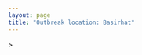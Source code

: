 ```yaml
---
layout: page
title: "Outbreak location: Basirhat"
---
```

<div id="mapid">
<script src="https://buda-magenta.github.io/hazard_map/load_map.js"></script>
><script>
var marker_outbreak = L.marker([22.661196, 88.866022],{"autoPan": true}).addTo(map); marker_outbreak.bindTooltip("Basirhat").openTooltip();

var circle_1 = L.circle([22.541418, 88.357691], {"pane": "markerPane", "color": "red", "fill": true, "fillOpacity": 0.2, "fillRule": "evenodd", "lineCap": "round", "lineJoin": "round", "opacity": 1.0, "radius": 252534, "stroke": true, "weight": 3}).addTo(map);
circle_1.bindTooltip("Kolkata<br>rank: 1<br>hazard index: 0.252535")
circle_1.bindPopup('<a href="https://buda-magenta.github.io/hazard_map/Kolkata">Kolkata</a>')

var circle_2 = L.circle([22.717624, 88.488953], {"pane": "markerPane", "color": "red", "fill": true, "fillOpacity": 0.2, "fillRule": "evenodd", "lineCap": "round", "lineJoin": "round", "opacity": 1.0, "radius": 15953, "stroke": true, "weight": 3}).addTo(map);
circle_2.bindTooltip("Barasat<br>rank: 2<br>hazard index: 0.015954")
circle_2.bindPopup('<a href="https://buda-magenta.github.io/hazard_map/Barasat">Barasat</a>')

var circle_3 = L.circle([22.591260, 88.390964], {"pane": "markerPane", "color": "red", "fill": true, "fillOpacity": 0.2, "fillRule": "evenodd", "lineCap": "round", "lineJoin": "round", "opacity": 1.0, "radius": 12288, "stroke": true, "weight": 3}).addTo(map);
circle_3.bindTooltip("Bidhan Nagar<br>rank: 3<br>hazard index: 0.012288")
circle_3.bindPopup('<a href="https://buda-magenta.github.io/hazard_map/Bidhan_Nagar">Bidhan Nagar</a>')

var circle_4 = L.circle([22.694792, 88.453018], {"pane": "markerPane", "color": "red", "fill": true, "fillOpacity": 0.2, "fillRule": "evenodd", "lineCap": "round", "lineJoin": "round", "opacity": 1.0, "radius": 11198, "stroke": true, "weight": 3}).addTo(map);
circle_4.bindTooltip("Madhyamgram<br>rank: 4<br>hazard index: 0.011199")
circle_4.bindPopup('<a href="https://buda-magenta.github.io/hazard_map/Madhyamgram">Madhyamgram</a>')

var circle_5 = L.circle([23.535048, 87.338043], {"pane": "markerPane", "color": "red", "fill": true, "fillOpacity": 0.2, "fillRule": "evenodd", "lineCap": "round", "lineJoin": "round", "opacity": 1.0, "radius": 7329, "stroke": true, "weight": 3}).addTo(map);
circle_5.bindTooltip("Durgapur<br>rank: 5<br>hazard index: 0.007330")
circle_5.bindPopup('<a href="https://buda-magenta.github.io/hazard_map/Durgapur">Durgapur</a>')

var circle_6 = L.circle([22.508621, 88.253218], {"pane": "markerPane", "color": "red", "fill": true, "fillOpacity": 0.2, "fillRule": "evenodd", "lineCap": "round", "lineJoin": "round", "opacity": 1.0, "radius": 5810, "stroke": true, "weight": 3}).addTo(map);
circle_6.bindTooltip("Maheshtala<br>rank: 6<br>hazard index: 0.005810")
circle_6.bindPopup('<a href="https://buda-magenta.github.io/hazard_map/Maheshtala">Maheshtala</a>')

var circle_7 = L.circle([23.250000, 87.750000], {"pane": "markerPane", "color": "red", "fill": true, "fillOpacity": 0.2, "fillRule": "evenodd", "lineCap": "round", "lineJoin": "round", "opacity": 1.0, "radius": 5092, "stroke": true, "weight": 3}).addTo(map);
circle_7.bindTooltip("Barddhaman<br>rank: 7<br>hazard index: 0.005093")
circle_7.bindPopup('<a href="https://buda-magenta.github.io/hazard_map/Barddhaman">Barddhaman</a>')

var circle_8 = L.circle([22.695034, 88.377060], {"pane": "markerPane", "color": "red", "fill": true, "fillOpacity": 0.2, "fillRule": "evenodd", "lineCap": "round", "lineJoin": "round", "opacity": 1.0, "radius": 4958, "stroke": true, "weight": 3}).addTo(map);
circle_8.bindTooltip("Panihati<br>rank: 8<br>hazard index: 0.004958")
circle_8.bindPopup('<a href="https://buda-magenta.github.io/hazard_map/Panihati">Panihati</a>')

var circle_9 = L.circle([22.670728, 88.376342], {"pane": "markerPane", "color": "red", "fill": true, "fillOpacity": 0.2, "fillRule": "evenodd", "lineCap": "round", "lineJoin": "round", "opacity": 1.0, "radius": 4351, "stroke": true, "weight": 3}).addTo(map);
circle_9.bindTooltip("Kamarhati<br>rank: 9<br>hazard index: 0.004351")
circle_9.bindPopup('<a href="https://buda-magenta.github.io/hazard_map/Kamarhati">Kamarhati</a>')

var circle_10 = L.circle([22.646958, 88.343612], {"pane": "markerPane", "color": "red", "fill": true, "fillOpacity": 0.2, "fillRule": "evenodd", "lineCap": "round", "lineJoin": "round", "opacity": 1.0, "radius": 3774, "stroke": true, "weight": 3}).addTo(map);
circle_10.bindTooltip("Bally<br>rank: 10<br>hazard index: 0.003775")
circle_10.bindPopup('<a href="https://buda-magenta.github.io/hazard_map/Bally">Bally</a>')

var circle_11 = L.circle([22.472223, 88.093845], {"pane": "markerPane", "color": "red", "fill": true, "fillOpacity": 0.2, "fillRule": "evenodd", "lineCap": "round", "lineJoin": "round", "opacity": 1.0, "radius": 3697, "stroke": true, "weight": 3}).addTo(map);
circle_11.bindTooltip("Uluberia<br>rank: 11<br>hazard index: 0.003697")
circle_11.bindPopup('<a href="https://buda-magenta.github.io/hazard_map/Uluberia">Uluberia</a>')

var circle_12 = L.circle([26.716413, 88.430992], {"pane": "markerPane", "color": "red", "fill": true, "fillOpacity": 0.2, "fillRule": "evenodd", "lineCap": "round", "lineJoin": "round", "opacity": 1.0, "radius": 3662, "stroke": true, "weight": 3}).addTo(map);
circle_12.bindTooltip("Siliguri<br>rank: 12<br>hazard index: 0.003662")
circle_12.bindPopup('<a href="https://buda-magenta.github.io/hazard_map/Siliguri">Siliguri</a>')

var circle_13 = L.circle([28.651718, 77.221939], {"pane": "markerPane", "color": "red", "fill": true, "fillOpacity": 0.2, "fillRule": "evenodd", "lineCap": "round", "lineJoin": "round", "opacity": 1.0, "radius": 3644, "stroke": true, "weight": 3}).addTo(map);
circle_13.bindTooltip("Delhi<br>rank: 13<br>hazard index: 0.003644")
circle_13.bindPopup('<a href="https://buda-magenta.github.io/hazard_map/Delhi">Delhi</a>')

var circle_14 = L.circle([22.707369, 88.374437], {"pane": "markerPane", "color": "red", "fill": true, "fillOpacity": 0.2, "fillRule": "evenodd", "lineCap": "round", "lineJoin": "round", "opacity": 1.0, "radius": 3212, "stroke": true, "weight": 3}).addTo(map);
circle_14.bindTooltip("Baranagar<br>rank: 14<br>hazard index: 0.003212")
circle_14.bindPopup('<a href="https://buda-magenta.github.io/hazard_map/Baranagar">Baranagar</a>')

var circle_15 = L.circle([22.890183, 88.426939], {"pane": "markerPane", "color": "red", "fill": true, "fillOpacity": 0.2, "fillRule": "evenodd", "lineCap": "round", "lineJoin": "round", "opacity": 1.0, "radius": 2885, "stroke": true, "weight": 3}).addTo(map);
circle_15.bindTooltip("Naihati<br>rank: 15<br>hazard index: 0.002885")
circle_15.bindPopup('<a href="https://buda-magenta.github.io/hazard_map/Naihati">Naihati</a>')

var circle_16 = L.circle([19.075990, 72.877393], {"pane": "markerPane", "color": "red", "fill": true, "fillOpacity": 0.2, "fillRule": "evenodd", "lineCap": "round", "lineJoin": "round", "opacity": 1.0, "radius": 2762, "stroke": true, "weight": 3}).addTo(map);
circle_16.bindTooltip("Mumbai<br>rank: 16<br>hazard index: 0.002763")
circle_16.bindPopup('<a href="https://buda-magenta.github.io/hazard_map/Mumbai">Mumbai</a>')

var circle_17 = L.circle([22.028124, 88.063265], {"pane": "markerPane", "color": "red", "fill": true, "fillOpacity": 0.2, "fillRule": "evenodd", "lineCap": "round", "lineJoin": "round", "opacity": 1.0, "radius": 2595, "stroke": true, "weight": 3}).addTo(map);
circle_17.bindTooltip("Haldia<br>rank: 17<br>hazard index: 0.002596")
circle_17.bindPopup('<a href="https://buda-magenta.github.io/hazard_map/Haldia">Haldia</a>')

var circle_18 = L.circle([24.379576, 88.585573], {"pane": "markerPane", "color": "red", "fill": true, "fillOpacity": 0.2, "fillRule": "evenodd", "lineCap": "round", "lineJoin": "round", "opacity": 1.0, "radius": 2525, "stroke": true, "weight": 3}).addTo(map);
circle_18.bindTooltip("Baharampur<br>rank: 18<br>hazard index: 0.002526")
circle_18.bindPopup('<a href="https://buda-magenta.github.io/hazard_map/Baharampur">Baharampur</a>')

var circle_19 = L.circle([23.687130, 86.974659], {"pane": "markerPane", "color": "red", "fill": true, "fillOpacity": 0.2, "fillRule": "evenodd", "lineCap": "round", "lineJoin": "round", "opacity": 1.0, "radius": 2386, "stroke": true, "weight": 3}).addTo(map);
circle_19.bindTooltip("Asansol<br>rank: 19<br>hazard index: 0.002387")
circle_19.bindPopup('<a href="https://buda-magenta.github.io/hazard_map/Asansol">Asansol</a>')

var circle_20 = L.circle([22.754995, 88.341667], {"pane": "markerPane", "color": "red", "fill": true, "fillOpacity": 0.2, "fillRule": "evenodd", "lineCap": "round", "lineJoin": "round", "opacity": 1.0, "radius": 2370, "stroke": true, "weight": 3}).addTo(map);
circle_20.bindTooltip("Serampore<br>rank: 20<br>hazard index: 0.002370")
circle_20.bindPopup('<a href="https://buda-magenta.github.io/hazard_map/Serampore">Serampore</a>')

var circle_21 = L.circle([22.901200, 88.389900], {"pane": "markerPane", "color": "red", "fill": true, "fillOpacity": 0.2, "fillRule": "evenodd", "lineCap": "round", "lineJoin": "round", "opacity": 1.0, "radius": 2291, "stroke": true, "weight": 3}).addTo(map);
circle_21.bindTooltip("Hugli-Chinsurah<br>rank: 21<br>hazard index: 0.002291")
circle_21.bindPopup('<a href="https://buda-magenta.github.io/hazard_map/Hugli-Chinsurah">Hugli-Chinsurah</a>')

var circle_22 = L.circle([22.667046, 88.341146], {"pane": "markerPane", "color": "red", "fill": true, "fillOpacity": 0.2, "fillRule": "evenodd", "lineCap": "round", "lineJoin": "round", "opacity": 1.0, "radius": 2099, "stroke": true, "weight": 3}).addTo(map);
circle_22.bindTooltip("Uttarpara<br>rank: 22<br>hazard index: 0.002099")
circle_22.bindPopup('<a href="https://buda-magenta.github.io/hazard_map/Uttarpara">Uttarpara</a>')

var circle_23 = L.circle([23.405848, 88.495894], {"pane": "markerPane", "color": "red", "fill": true, "fillOpacity": 0.2, "fillRule": "evenodd", "lineCap": "round", "lineJoin": "round", "opacity": 1.0, "radius": 1967, "stroke": true, "weight": 3}).addTo(map);
circle_23.bindTooltip("Krishnanagar<br>rank: 23<br>hazard index: 0.001968")
circle_23.bindPopup('<a href="https://buda-magenta.github.io/hazard_map/Krishnanagar">Krishnanagar</a>')

var circle_24 = L.circle([23.259346, 88.437212], {"pane": "markerPane", "color": "red", "fill": true, "fillOpacity": 0.2, "fillRule": "evenodd", "lineCap": "round", "lineJoin": "round", "opacity": 1.0, "radius": 1962, "stroke": true, "weight": 3}).addTo(map);
circle_24.bindTooltip("Santipur<br>rank: 24<br>hazard index: 0.001962")
circle_24.bindPopup('<a href="https://buda-magenta.github.io/hazard_map/Santipur">Santipur</a>')

var circle_25 = L.circle([22.840800, 88.653500], {"pane": "markerPane", "color": "red", "fill": true, "fillOpacity": 0.2, "fillRule": "evenodd", "lineCap": "round", "lineJoin": "round", "opacity": 1.0, "radius": 1935, "stroke": true, "weight": 3}).addTo(map);
circle_25.bindTooltip("Habra<br>rank: 25<br>hazard index: 0.001935")
circle_25.bindPopup('<a href="https://buda-magenta.github.io/hazard_map/Habra">Habra</a>')

var circle_26 = L.circle([24.965712, 88.127778], {"pane": "markerPane", "color": "red", "fill": true, "fillOpacity": 0.2, "fillRule": "evenodd", "lineCap": "round", "lineJoin": "round", "opacity": 1.0, "radius": 1807, "stroke": true, "weight": 3}).addTo(map);
circle_26.bindTooltip("English Bazar<br>rank: 26<br>hazard index: 0.001808")
circle_26.bindPopup('<a href="https://buda-magenta.github.io/hazard_map/English_Bazar">English Bazar</a>')

var circle_27 = L.circle([25.133173, 86.525040], {"pane": "markerPane", "color": "red", "fill": true, "fillOpacity": 0.2, "fillRule": "evenodd", "lineCap": "round", "lineJoin": "round", "opacity": 1.0, "radius": 1800, "stroke": true, "weight": 3}).addTo(map);
circle_27.bindTooltip("Kharagpur<br>rank: 27<br>hazard index: 0.001800")
circle_27.bindPopup('<a href="https://buda-magenta.github.io/hazard_map/Kharagpur">Kharagpur</a>')

var circle_28 = L.circle([12.979120, 77.591300], {"pane": "markerPane", "color": "red", "fill": true, "fillOpacity": 0.2, "fillRule": "evenodd", "lineCap": "round", "lineJoin": "round", "opacity": 1.0, "radius": 1791, "stroke": true, "weight": 3}).addTo(map);
circle_28.bindTooltip("Bangalore<br>rank: 28<br>hazard index: 0.001791")
circle_28.bindPopup('<a href="https://buda-magenta.github.io/hazard_map/Bangalore">Bangalore</a>')

var circle_29 = L.circle([23.131954, 87.207397], {"pane": "markerPane", "color": "red", "fill": true, "fillOpacity": 0.2, "fillRule": "evenodd", "lineCap": "round", "lineJoin": "round", "opacity": 1.0, "radius": 1784, "stroke": true, "weight": 3}).addTo(map);
circle_29.bindTooltip("Bankura<br>rank: 29<br>hazard index: 0.001785")
circle_29.bindPopup('<a href="https://buda-magenta.github.io/hazard_map/Bankura">Bankura</a>')

var circle_30 = L.circle([26.180598, 91.753943], {"pane": "markerPane", "color": "red", "fill": true, "fillOpacity": 0.2, "fillRule": "evenodd", "lineCap": "round", "lineJoin": "round", "opacity": 1.0, "radius": 1773, "stroke": true, "weight": 3}).addTo(map);
circle_30.bindTooltip("Guwahati<br>rank: 30<br>hazard index: 0.001773")
circle_30.bindPopup('<a href="https://buda-magenta.github.io/hazard_map/Guwahati">Guwahati</a>')

var circle_31 = L.circle([22.870214, 88.419608], {"pane": "markerPane", "color": "red", "fill": true, "fillOpacity": 0.2, "fillRule": "evenodd", "lineCap": "round", "lineJoin": "round", "opacity": 1.0, "radius": 1743, "stroke": true, "weight": 3}).addTo(map);
circle_31.bindTooltip("Barrackpur<br>rank: 31<br>hazard index: 0.001743")
circle_31.bindPopup('<a href="https://buda-magenta.github.io/hazard_map/Barrackpur">Barrackpur</a>')

var circle_32 = L.circle([20.266777, 85.843559], {"pane": "markerPane", "color": "red", "fill": true, "fillOpacity": 0.2, "fillRule": "evenodd", "lineCap": "round", "lineJoin": "round", "opacity": 1.0, "radius": 1621, "stroke": true, "weight": 3}).addTo(map);
circle_32.bindTooltip("Bhubaneswar<br>rank: 32<br>hazard index: 0.001622")
circle_32.bindPopup('<a href="https://buda-magenta.github.io/hazard_map/Bhubaneswar">Bhubaneswar</a>')

var circle_33 = L.circle([23.332200, 86.361600], {"pane": "markerPane", "color": "red", "fill": true, "fillOpacity": 0.2, "fillRule": "evenodd", "lineCap": "round", "lineJoin": "round", "opacity": 1.0, "radius": 1609, "stroke": true, "weight": 3}).addTo(map);
circle_33.bindTooltip("Purulia<br>rank: 33<br>hazard index: 0.001610")
circle_33.bindPopup('<a href="https://buda-magenta.github.io/hazard_map/Purulia">Purulia</a>')

var circle_34 = L.circle([25.609324, 85.123525], {"pane": "markerPane", "color": "red", "fill": true, "fillOpacity": 0.2, "fillRule": "evenodd", "lineCap": "round", "lineJoin": "round", "opacity": 1.0, "radius": 1515, "stroke": true, "weight": 3}).addTo(map);
circle_34.bindTooltip("Patna<br>rank: 34<br>hazard index: 0.001515")
circle_34.bindPopup('<a href="https://buda-magenta.github.io/hazard_map/Patna">Patna</a>')

var circle_35 = L.circle([22.920982, 88.437022], {"pane": "markerPane", "color": "red", "fill": true, "fillOpacity": 0.2, "fillRule": "evenodd", "lineCap": "round", "lineJoin": "round", "opacity": 1.0, "radius": 1506, "stroke": true, "weight": 3}).addTo(map);
circle_35.bindTooltip("Halisahar<br>rank: 35<br>hazard index: 0.001506")
circle_35.bindPopup('<a href="https://buda-magenta.github.io/hazard_map/Halisahar">Halisahar</a>')

var circle_36 = L.circle([22.726141, 88.343487], {"pane": "markerPane", "color": "red", "fill": true, "fillOpacity": 0.2, "fillRule": "evenodd", "lineCap": "round", "lineJoin": "round", "opacity": 1.0, "radius": 1463, "stroke": true, "weight": 3}).addTo(map);
circle_36.bindTooltip("Rishra<br>rank: 36<br>hazard index: 0.001464")
circle_36.bindPopup('<a href="https://buda-magenta.github.io/hazard_map/Rishra">Rishra</a>')

var circle_37 = L.circle([23.388901, 88.372439], {"pane": "markerPane", "color": "red", "fill": true, "fillOpacity": 0.2, "fillRule": "evenodd", "lineCap": "round", "lineJoin": "round", "opacity": 1.0, "radius": 1460, "stroke": true, "weight": 3}).addTo(map);
circle_37.bindTooltip("Nabadwip<br>rank: 37<br>hazard index: 0.001461")
circle_37.bindPopup('<a href="https://buda-magenta.github.io/hazard_map/Nabadwip">Nabadwip</a>')

var circle_38 = L.circle([22.949011, 88.435910], {"pane": "markerPane", "color": "red", "fill": true, "fillOpacity": 0.2, "fillRule": "evenodd", "lineCap": "round", "lineJoin": "round", "opacity": 1.0, "radius": 1449, "stroke": true, "weight": 3}).addTo(map);
circle_38.bindTooltip("Kanchrapara<br>rank: 38<br>hazard index: 0.001449")
circle_38.bindPopup('<a href="https://buda-magenta.github.io/hazard_map/Kanchrapara">Kanchrapara</a>')

var circle_39 = L.circle([22.794910, 88.331772], {"pane": "markerPane", "color": "red", "fill": true, "fillOpacity": 0.2, "fillRule": "evenodd", "lineCap": "round", "lineJoin": "round", "opacity": 1.0, "radius": 1424, "stroke": true, "weight": 3}).addTo(map);
circle_39.bindTooltip("Baidyabati<br>rank: 39<br>hazard index: 0.001424")
circle_39.bindPopup('<a href="https://buda-magenta.github.io/hazard_map/Baidyabati">Baidyabati</a>')

var circle_40 = L.circle([22.741920, 88.379201], {"pane": "markerPane", "color": "red", "fill": true, "fillOpacity": 0.2, "fillRule": "evenodd", "lineCap": "round", "lineJoin": "round", "opacity": 1.0, "radius": 1392, "stroke": true, "weight": 3}).addTo(map);
circle_40.bindTooltip("Titagarh<br>rank: 40<br>hazard index: 0.001392")
circle_40.bindPopup('<a href="https://buda-magenta.github.io/hazard_map/Titagarh">Titagarh</a>')

var circle_41 = L.circle([21.735348, 81.944459], {"pane": "markerPane", "color": "red", "fill": true, "fillOpacity": 0.2, "fillRule": "evenodd", "lineCap": "round", "lineJoin": "round", "opacity": 1.0, "radius": 1384, "stroke": true, "weight": 3}).addTo(map);
circle_41.bindTooltip("Bhatpara<br>rank: 41<br>hazard index: 0.001384")
circle_41.bindPopup('<a href="https://buda-magenta.github.io/hazard_map/Bhatpara">Bhatpara</a>')

var circle_42 = L.circle([23.056882, 88.781851], {"pane": "markerPane", "color": "red", "fill": true, "fillOpacity": 0.2, "fillRule": "evenodd", "lineCap": "round", "lineJoin": "round", "opacity": 1.0, "radius": 1348, "stroke": true, "weight": 3}).addTo(map);
circle_42.bindTooltip("Bongaon<br>rank: 42<br>hazard index: 0.001349")
circle_42.bindPopup('<a href="https://buda-magenta.github.io/hazard_map/Bongaon">Bongaon</a>')

var circle_43 = L.circle([22.715699, 88.381582], {"pane": "markerPane", "color": "red", "fill": true, "fillOpacity": 0.2, "fillRule": "evenodd", "lineCap": "round", "lineJoin": "round", "opacity": 1.0, "radius": 1305, "stroke": true, "weight": 3}).addTo(map);
circle_43.bindTooltip("Khardaha<br>rank: 43<br>hazard index: 0.001306")
circle_43.bindPopup('<a href="https://buda-magenta.github.io/hazard_map/Khardaha">Khardaha</a>')

var circle_44 = L.circle([13.083694, 80.270186], {"pane": "markerPane", "color": "red", "fill": true, "fillOpacity": 0.2, "fillRule": "evenodd", "lineCap": "round", "lineJoin": "round", "opacity": 1.0, "radius": 1300, "stroke": true, "weight": 3}).addTo(map);
circle_44.bindTooltip("Chennai<br>rank: 44<br>hazard index: 0.001300")
circle_44.bindPopup('<a href="https://buda-magenta.github.io/hazard_map/Chennai">Chennai</a>')

var circle_45 = L.circle([17.388786, 78.461065], {"pane": "markerPane", "color": "red", "fill": true, "fillOpacity": 0.2, "fillRule": "evenodd", "lineCap": "round", "lineJoin": "round", "opacity": 1.0, "radius": 1252, "stroke": true, "weight": 3}).addTo(map);
circle_45.bindTooltip("Hyderabad<br>rank: 45<br>hazard index: 0.001253")
circle_45.bindPopup('<a href="https://buda-magenta.github.io/hazard_map/Hyderabad">Hyderabad</a>')

var circle_46 = L.circle([22.965365, 88.403973], {"pane": "markerPane", "color": "red", "fill": true, "fillOpacity": 0.2, "fillRule": "evenodd", "lineCap": "round", "lineJoin": "round", "opacity": 1.0, "radius": 1230, "stroke": true, "weight": 3}).addTo(map);
circle_46.bindTooltip("Bansberia<br>rank: 46<br>hazard index: 0.001231")
circle_46.bindPopup('<a href="https://buda-magenta.github.io/hazard_map/Bansberia">Bansberia</a>')

var circle_47 = L.circle([22.974972, 88.434592], {"pane": "markerPane", "color": "red", "fill": true, "fillOpacity": 0.2, "fillRule": "evenodd", "lineCap": "round", "lineJoin": "round", "opacity": 1.0, "radius": 1192, "stroke": true, "weight": 3}).addTo(map);
circle_47.bindTooltip("Kalyani<br>rank: 47<br>hazard index: 0.001193")
circle_47.bindPopup('<a href="https://buda-magenta.github.io/hazard_map/Kalyani">Kalyani</a>')

var circle_48 = L.circle([22.801519, 86.202958], {"pane": "markerPane", "color": "red", "fill": true, "fillOpacity": 0.2, "fillRule": "evenodd", "lineCap": "round", "lineJoin": "round", "opacity": 1.0, "radius": 1000, "stroke": true, "weight": 3}).addTo(map);
circle_48.bindTooltip("Jamshedpur<br>rank: 48<br>hazard index: 0.001001")
circle_48.bindPopup('<a href="https://buda-magenta.github.io/hazard_map/Jamshedpur">Jamshedpur</a>')

var circle_49 = L.circle([26.838100, 80.934600], {"pane": "markerPane", "color": "red", "fill": true, "fillOpacity": 0.2, "fillRule": "evenodd", "lineCap": "round", "lineJoin": "round", "opacity": 1.0, "radius": 953, "stroke": true, "weight": 3}).addTo(map);
circle_49.bindTooltip("Lucknow<br>rank: 49<br>hazard index: 0.000954")
circle_49.bindPopup('<a href="https://buda-magenta.github.io/hazard_map/Lucknow">Lucknow</a>')

var circle_50 = L.circle([25.572433, 83.609605], {"pane": "markerPane", "color": "red", "fill": true, "fillOpacity": 0.2, "fillRule": "evenodd", "lineCap": "round", "lineJoin": "round", "opacity": 1.0, "radius": 737, "stroke": true, "weight": 3}).addTo(map);
circle_50.bindTooltip("Medinipur<br>rank: 50<br>hazard index: 0.000737")
circle_50.bindPopup('<a href="https://buda-magenta.github.io/hazard_map/Medinipur">Medinipur</a>')

var circle_51 = L.circle([23.795281, 86.430964], {"pane": "markerPane", "color": "red", "fill": true, "fillOpacity": 0.2, "fillRule": "evenodd", "lineCap": "round", "lineJoin": "round", "opacity": 1.0, "radius": 730, "stroke": true, "weight": 3}).addTo(map);
circle_51.bindTooltip("Dhanbad<br>rank: 51<br>hazard index: 0.000731")
circle_51.bindPopup('<a href="https://buda-magenta.github.io/hazard_map/Dhanbad">Dhanbad</a>')

var circle_52 = L.circle([23.831238, 91.282382], {"pane": "markerPane", "color": "red", "fill": true, "fillOpacity": 0.2, "fillRule": "evenodd", "lineCap": "round", "lineJoin": "round", "opacity": 1.0, "radius": 726, "stroke": true, "weight": 3}).addTo(map);
circle_52.bindTooltip("Agartala<br>rank: 52<br>hazard index: 0.000727")
circle_52.bindPopup('<a href="https://buda-magenta.github.io/hazard_map/Agartala">Agartala</a>')

var circle_53 = L.circle([23.370035, 85.325013], {"pane": "markerPane", "color": "red", "fill": true, "fillOpacity": 0.2, "fillRule": "evenodd", "lineCap": "round", "lineJoin": "round", "opacity": 1.0, "radius": 684, "stroke": true, "weight": 3}).addTo(map);
circle_53.bindTooltip("Ranchi<br>rank: 53<br>hazard index: 0.000684")
circle_53.bindPopup('<a href="https://buda-magenta.github.io/hazard_map/Ranchi">Ranchi</a>')

var circle_54 = L.circle([25.286698, 87.132254], {"pane": "markerPane", "color": "red", "fill": true, "fillOpacity": 0.2, "fillRule": "evenodd", "lineCap": "round", "lineJoin": "round", "opacity": 1.0, "radius": 670, "stroke": true, "weight": 3}).addTo(map);
circle_54.bindTooltip("Bhagalpur<br>rank: 54<br>hazard index: 0.000671")
circle_54.bindPopup('<a href="https://buda-magenta.github.io/hazard_map/Bhagalpur">Bhagalpur</a>')

var circle_55 = L.circle([17.723128, 83.301284], {"pane": "markerPane", "color": "red", "fill": true, "fillOpacity": 0.2, "fillRule": "evenodd", "lineCap": "round", "lineJoin": "round", "opacity": 1.0, "radius": 662, "stroke": true, "weight": 3}).addTo(map);
circle_55.bindTooltip("Visakhapatnam<br>rank: 55<br>hazard index: 0.000663")
circle_55.bindPopup('<a href="https://buda-magenta.github.io/hazard_map/Visakhapatnam">Visakhapatnam</a>')

var circle_56 = L.circle([20.468600, 85.879200], {"pane": "markerPane", "color": "red", "fill": true, "fillOpacity": 0.2, "fillRule": "evenodd", "lineCap": "round", "lineJoin": "round", "opacity": 1.0, "radius": 644, "stroke": true, "weight": 3}).addTo(map);
circle_56.bindTooltip("Cuttack<br>rank: 56<br>hazard index: 0.000644")
circle_56.bindPopup('<a href="https://buda-magenta.github.io/hazard_map/Cuttack">Cuttack</a>')

var circle_57 = L.circle([26.698885, 88.320030], {"pane": "markerPane", "color": "red", "fill": true, "fillOpacity": 0.2, "fillRule": "evenodd", "lineCap": "round", "lineJoin": "round", "opacity": 1.0, "radius": 583, "stroke": true, "weight": 3}).addTo(map);
circle_57.bindTooltip("Bagdogra<br>rank: 57<br>hazard index: 0.000583")
circle_57.bindPopup('<a href="https://buda-magenta.github.io/hazard_map/Bagdogra">Bagdogra</a>')

var circle_58 = L.circle([21.149813, 79.082056], {"pane": "markerPane", "color": "red", "fill": true, "fillOpacity": 0.2, "fillRule": "evenodd", "lineCap": "round", "lineJoin": "round", "opacity": 1.0, "radius": 581, "stroke": true, "weight": 3}).addTo(map);
circle_58.bindTooltip("Nagpur<br>rank: 58<br>hazard index: 0.000581")
circle_58.bindPopup('<a href="https://buda-magenta.github.io/hazard_map/Nagpur">Nagpur</a>')

var circle_59 = L.circle([23.021624, 72.579707], {"pane": "markerPane", "color": "red", "fill": true, "fillOpacity": 0.2, "fillRule": "evenodd", "lineCap": "round", "lineJoin": "round", "opacity": 1.0, "radius": 567, "stroke": true, "weight": 3}).addTo(map);
circle_59.bindTooltip("Ahmedabad<br>rank: 59<br>hazard index: 0.000568")
circle_59.bindPopup('<a href="https://buda-magenta.github.io/hazard_map/Ahmedabad">Ahmedabad</a>')

var circle_60 = L.circle([25.680654, 88.124646], {"pane": "markerPane", "color": "red", "fill": true, "fillOpacity": 0.2, "fillRule": "evenodd", "lineCap": "round", "lineJoin": "round", "opacity": 1.0, "radius": 566, "stroke": true, "weight": 3}).addTo(map);
circle_60.bindTooltip("Raiganj<br>rank: 60<br>hazard index: 0.000567")
circle_60.bindPopup('<a href="https://buda-magenta.github.io/hazard_map/Raiganj">Raiganj</a>')

var circle_61 = L.circle([26.505476, 93.977739], {"pane": "markerPane", "color": "red", "fill": true, "fillOpacity": 0.2, "fillRule": "evenodd", "lineCap": "round", "lineJoin": "round", "opacity": 1.0, "radius": 543, "stroke": true, "weight": 3}).addTo(map);
circle_61.bindTooltip("Chandan Nagar<br>rank: 61<br>hazard index: 0.000543")
circle_61.bindPopup('<a href="https://buda-magenta.github.io/hazard_map/Chandan_Nagar">Chandan Nagar</a>')

var circle_62 = L.circle([18.521428, 73.854454], {"pane": "markerPane", "color": "red", "fill": true, "fillOpacity": 0.2, "fillRule": "evenodd", "lineCap": "round", "lineJoin": "round", "opacity": 1.0, "radius": 509, "stroke": true, "weight": 3}).addTo(map);
circle_62.bindTooltip("Pune<br>rank: 62<br>hazard index: 0.000510")
circle_62.bindPopup('<a href="https://buda-magenta.github.io/hazard_map/Pune">Pune</a>')

var circle_63 = L.circle([25.335649, 83.007629], {"pane": "markerPane", "color": "red", "fill": true, "fillOpacity": 0.2, "fillRule": "evenodd", "lineCap": "round", "lineJoin": "round", "opacity": 1.0, "radius": 483, "stroke": true, "weight": 3}).addTo(map);
circle_63.bindTooltip("Varanasi<br>rank: 63<br>hazard index: 0.000483")
circle_63.bindPopup('<a href="https://buda-magenta.github.io/hazard_map/Varanasi">Varanasi</a>')

var circle_64 = L.circle([26.915458, 75.818982], {"pane": "markerPane", "color": "red", "fill": true, "fillOpacity": 0.2, "fillRule": "evenodd", "lineCap": "round", "lineJoin": "round", "opacity": 1.0, "radius": 467, "stroke": true, "weight": 3}).addTo(map);
circle_64.bindTooltip("Jaipur<br>rank: 64<br>hazard index: 0.000468")
circle_64.bindPopup('<a href="https://buda-magenta.github.io/hazard_map/Jaipur">Jaipur</a>')

var circle_65 = L.circle([26.460914, 80.321759], {"pane": "markerPane", "color": "red", "fill": true, "fillOpacity": 0.2, "fillRule": "evenodd", "lineCap": "round", "lineJoin": "round", "opacity": 1.0, "radius": 464, "stroke": true, "weight": 3}).addTo(map);
circle_65.bindTooltip("Kanpur<br>rank: 65<br>hazard index: 0.000464")
circle_65.bindPopup('<a href="https://buda-magenta.github.io/hazard_map/Kanpur">Kanpur</a>')

var circle_66 = L.circle([11.664535, 92.739045], {"pane": "markerPane", "color": "red", "fill": true, "fillOpacity": 0.2, "fillRule": "evenodd", "lineCap": "round", "lineJoin": "round", "opacity": 1.0, "radius": 426, "stroke": true, "weight": 3}).addTo(map);
circle_66.bindTooltip("Port Blair<br>rank: 66<br>hazard index: 0.000427")
circle_66.bindPopup('<a href="https://buda-magenta.github.io/hazard_map/Port_Blair">Port Blair</a>')

var circle_67 = L.circle([26.626484, 88.734077], {"pane": "markerPane", "color": "red", "fill": true, "fillOpacity": 0.2, "fillRule": "evenodd", "lineCap": "round", "lineJoin": "round", "opacity": 1.0, "radius": 379, "stroke": true, "weight": 3}).addTo(map);
circle_67.bindTooltip("Jalpaiguri<br>rank: 67<br>hazard index: 0.000380")
circle_67.bindPopup('<a href="https://buda-magenta.github.io/hazard_map/Jalpaiguri">Jalpaiguri</a>')

var circle_68 = L.circle([16.508759, 80.618510], {"pane": "markerPane", "color": "red", "fill": true, "fillOpacity": 0.2, "fillRule": "evenodd", "lineCap": "round", "lineJoin": "round", "opacity": 1.0, "radius": 320, "stroke": true, "weight": 3}).addTo(map);
circle_68.bindTooltip("Vijayawada<br>rank: 68<br>hazard index: 0.000321")
circle_68.bindPopup('<a href="https://buda-magenta.github.io/hazard_map/Vijayawada">Vijayawada</a>')

var circle_69 = L.circle([26.298638, 87.953148], {"pane": "markerPane", "color": "red", "fill": true, "fillOpacity": 0.2, "fillRule": "evenodd", "lineCap": "round", "lineJoin": "round", "opacity": 1.0, "radius": 320, "stroke": true, "weight": 3}).addTo(map);
circle_69.bindTooltip("Kishanganj<br>rank: 69<br>hazard index: 0.000320")
circle_69.bindPopup('<a href="https://buda-magenta.github.io/hazard_map/Kishanganj">Kishanganj</a>')

var circle_70 = L.circle([21.237947, 81.633683], {"pane": "markerPane", "color": "red", "fill": true, "fillOpacity": 0.2, "fillRule": "evenodd", "lineCap": "round", "lineJoin": "round", "opacity": 1.0, "radius": 263, "stroke": true, "weight": 3}).addTo(map);
circle_70.bindTooltip("Raipur<br>rank: 70<br>hazard index: 0.000263")
circle_70.bindPopup('<a href="https://buda-magenta.github.io/hazard_map/Raipur">Raipur</a>')

var circle_71 = L.circle([24.796436, 85.007956], {"pane": "markerPane", "color": "red", "fill": true, "fillOpacity": 0.2, "fillRule": "evenodd", "lineCap": "round", "lineJoin": "round", "opacity": 1.0, "radius": 257, "stroke": true, "weight": 3}).addTo(map);
circle_71.bindTooltip("Gaya<br>rank: 71<br>hazard index: 0.000257")
circle_71.bindPopup('<a href="https://buda-magenta.github.io/hazard_map/Gaya">Gaya</a>')

var circle_72 = L.circle([19.807608, 85.825254], {"pane": "markerPane", "color": "red", "fill": true, "fillOpacity": 0.2, "fillRule": "evenodd", "lineCap": "round", "lineJoin": "round", "opacity": 1.0, "radius": 240, "stroke": true, "weight": 3}).addTo(map);
circle_72.bindTooltip("Puri<br>rank: 72<br>hazard index: 0.000241")
circle_72.bindPopup('<a href="https://buda-magenta.github.io/hazard_map/Puri">Puri</a>')

var circle_73 = L.circle([26.083143, 86.032571], {"pane": "markerPane", "color": "red", "fill": true, "fillOpacity": 0.2, "fillRule": "evenodd", "lineCap": "round", "lineJoin": "round", "opacity": 1.0, "radius": 238, "stroke": true, "weight": 3}).addTo(map);
circle_73.bindTooltip("Darbhanga<br>rank: 73<br>hazard index: 0.000239")
circle_73.bindPopup('<a href="https://buda-magenta.github.io/hazard_map/Darbhanga">Darbhanga</a>')

var circle_74 = L.circle([21.170200, 72.831100], {"pane": "markerPane", "color": "red", "fill": true, "fillOpacity": 0.2, "fillRule": "evenodd", "lineCap": "round", "lineJoin": "round", "opacity": 1.0, "radius": 235, "stroke": true, "weight": 3}).addTo(map);
circle_74.bindTooltip("Surat<br>rank: 74<br>hazard index: 0.000236")
circle_74.bindPopup('<a href="https://buda-magenta.github.io/hazard_map/Surat">Surat</a>')

var circle_75 = L.circle([21.500000, 86.750000], {"pane": "markerPane", "color": "red", "fill": true, "fillOpacity": 0.2, "fillRule": "evenodd", "lineCap": "round", "lineJoin": "round", "opacity": 1.0, "radius": 226, "stroke": true, "weight": 3}).addTo(map);
circle_75.bindTooltip("Baleshwar<br>rank: 75<br>hazard index: 0.000227")
circle_75.bindPopup('<a href="https://buda-magenta.github.io/hazard_map/Baleshwar">Baleshwar</a>')

var circle_76 = L.circle([25.560900, 87.647654], {"pane": "markerPane", "color": "red", "fill": true, "fillOpacity": 0.2, "fillRule": "evenodd", "lineCap": "round", "lineJoin": "round", "opacity": 1.0, "radius": 220, "stroke": true, "weight": 3}).addTo(map);
circle_76.bindTooltip("Katihar<br>rank: 76<br>hazard index: 0.000220")
circle_76.bindPopup('<a href="https://buda-magenta.github.io/hazard_map/Katihar">Katihar</a>')

var circle_77 = L.circle([24.800609, 93.937000], {"pane": "markerPane", "color": "red", "fill": true, "fillOpacity": 0.2, "fillRule": "evenodd", "lineCap": "round", "lineJoin": "round", "opacity": 1.0, "radius": 218, "stroke": true, "weight": 3}).addTo(map);
circle_77.bindTooltip("Imphal<br>rank: 77<br>hazard index: 0.000218")
circle_77.bindPopup('<a href="https://buda-magenta.github.io/hazard_map/Imphal">Imphal</a>')

var circle_78 = L.circle([21.934900, 86.732400], {"pane": "markerPane", "color": "red", "fill": true, "fillOpacity": 0.2, "fillRule": "evenodd", "lineCap": "round", "lineJoin": "round", "opacity": 1.0, "radius": 212, "stroke": true, "weight": 3}).addTo(map);
circle_78.bindTooltip("Baripada<br>rank: 78<br>hazard index: 0.000212")
circle_78.bindPopup('<a href="https://buda-magenta.github.io/hazard_map/Baripada">Baripada</a>')

var circle_79 = L.circle([28.457876, 79.405571], {"pane": "markerPane", "color": "red", "fill": true, "fillOpacity": 0.2, "fillRule": "evenodd", "lineCap": "round", "lineJoin": "round", "opacity": 1.0, "radius": 210, "stroke": true, "weight": 3}).addTo(map);
circle_79.bindTooltip("Bareilly<br>rank: 79<br>hazard index: 0.000211")
circle_79.bindPopup('<a href="https://buda-magenta.github.io/hazard_map/Bareilly">Bareilly</a>')

var circle_80 = L.circle([25.438130, 81.833800], {"pane": "markerPane", "color": "red", "fill": true, "fillOpacity": 0.2, "fillRule": "evenodd", "lineCap": "round", "lineJoin": "round", "opacity": 1.0, "radius": 206, "stroke": true, "weight": 3}).addTo(map);
circle_80.bindTooltip("Allahabad<br>rank: 80<br>hazard index: 0.000206")
circle_80.bindPopup('<a href="https://buda-magenta.github.io/hazard_map/Allahabad">Allahabad</a>')

var circle_81 = L.circle([21.063329, 86.505373], {"pane": "markerPane", "color": "red", "fill": true, "fillOpacity": 0.2, "fillRule": "evenodd", "lineCap": "round", "lineJoin": "round", "opacity": 1.0, "radius": 204, "stroke": true, "weight": 3}).addTo(map);
circle_81.bindTooltip("Bhadrak<br>rank: 81<br>hazard index: 0.000205")
circle_81.bindPopup('<a href="https://buda-magenta.github.io/hazard_map/Bhadrak">Bhadrak</a>')

var circle_82 = L.circle([26.148658, 85.340013], {"pane": "markerPane", "color": "red", "fill": true, "fillOpacity": 0.2, "fillRule": "evenodd", "lineCap": "round", "lineJoin": "round", "opacity": 1.0, "radius": 192, "stroke": true, "weight": 3}).addTo(map);
circle_82.bindTooltip("Muzaffarpur<br>rank: 82<br>hazard index: 0.000192")
circle_82.bindPopup('<a href="https://buda-magenta.github.io/hazard_map/Muzaffarpur">Muzaffarpur</a>')

var circle_83 = L.circle([19.194329, 72.970178], {"pane": "markerPane", "color": "red", "fill": true, "fillOpacity": 0.2, "fillRule": "evenodd", "lineCap": "round", "lineJoin": "round", "opacity": 1.0, "radius": 183, "stroke": true, "weight": 3}).addTo(map);
circle_83.bindTooltip("Thane<br>rank: 83<br>hazard index: 0.000183")
circle_83.bindPopup('<a href="https://buda-magenta.github.io/hazard_map/Thane">Thane</a>')

var circle_84 = L.circle([23.160894, 79.949770], {"pane": "markerPane", "color": "red", "fill": true, "fillOpacity": 0.2, "fillRule": "evenodd", "lineCap": "round", "lineJoin": "round", "opacity": 1.0, "radius": 178, "stroke": true, "weight": 3}).addTo(map);
circle_84.bindTooltip("Jabalpur<br>rank: 84<br>hazard index: 0.000179")
circle_84.bindPopup('<a href="https://buda-magenta.github.io/hazard_map/Jabalpur">Jabalpur</a>')

var circle_85 = L.circle([24.817861, 92.756221], {"pane": "markerPane", "color": "red", "fill": true, "fillOpacity": 0.2, "fillRule": "evenodd", "lineCap": "round", "lineJoin": "round", "opacity": 1.0, "radius": 173, "stroke": true, "weight": 3}).addTo(map);
circle_85.bindTooltip("Silchar<br>rank: 85<br>hazard index: 0.000174")
circle_85.bindPopup('<a href="https://buda-magenta.github.io/hazard_map/Silchar">Silchar</a>')

var circle_86 = L.circle([25.720581, 85.255560], {"pane": "markerPane", "color": "red", "fill": true, "fillOpacity": 0.2, "fillRule": "evenodd", "lineCap": "round", "lineJoin": "round", "opacity": 1.0, "radius": 167, "stroke": true, "weight": 3}).addTo(map);
circle_86.bindTooltip("Hajipur<br>rank: 86<br>hazard index: 0.000167")
circle_86.bindPopup('<a href="https://buda-magenta.github.io/hazard_map/Hajipur">Hajipur</a>')

var circle_87 = L.circle([22.214285, 84.872437], {"pane": "markerPane", "color": "red", "fill": true, "fillOpacity": 0.2, "fillRule": "evenodd", "lineCap": "round", "lineJoin": "round", "opacity": 1.0, "radius": 163, "stroke": true, "weight": 3}).addTo(map);
circle_87.bindTooltip("Raurkela<br>rank: 87<br>hazard index: 0.000163")
circle_87.bindPopup('<a href="https://buda-magenta.github.io/hazard_map/Raurkela">Raurkela</a>')

var circle_88 = L.circle([30.909016, 75.851601], {"pane": "markerPane", "color": "red", "fill": true, "fillOpacity": 0.2, "fillRule": "evenodd", "lineCap": "round", "lineJoin": "round", "opacity": 1.0, "radius": 159, "stroke": true, "weight": 3}).addTo(map);
circle_88.bindTooltip("Ludhiana<br>rank: 88<br>hazard index: 0.000159")
circle_88.bindPopup('<a href="https://buda-magenta.github.io/hazard_map/Ludhiana">Ludhiana</a>')

var circle_89 = L.circle([27.484460, 94.901945], {"pane": "markerPane", "color": "red", "fill": true, "fillOpacity": 0.2, "fillRule": "evenodd", "lineCap": "round", "lineJoin": "round", "opacity": 1.0, "radius": 158, "stroke": true, "weight": 3}).addTo(map);
circle_89.bindTooltip("Dibrugarh<br>rank: 89<br>hazard index: 0.000158")
circle_89.bindPopup('<a href="https://buda-magenta.github.io/hazard_map/Dibrugarh">Dibrugarh</a>')

var circle_90 = L.circle([25.263487, 88.789003], {"pane": "markerPane", "color": "red", "fill": true, "fillOpacity": 0.2, "fillRule": "evenodd", "lineCap": "round", "lineJoin": "round", "opacity": 1.0, "radius": 155, "stroke": true, "weight": 3}).addTo(map);
circle_90.bindTooltip("Balurghat<br>rank: 90<br>hazard index: 0.000155")
circle_90.bindPopup('<a href="https://buda-magenta.github.io/hazard_map/Balurghat">Balurghat</a>')

var circle_91 = L.circle([28.863842, 78.805778], {"pane": "markerPane", "color": "red", "fill": true, "fillOpacity": 0.2, "fillRule": "evenodd", "lineCap": "round", "lineJoin": "round", "opacity": 1.0, "radius": 150, "stroke": true, "weight": 3}).addTo(map);
circle_91.bindTooltip("Moradabad<br>rank: 91<br>hazard index: 0.000150")
circle_91.bindPopup('<a href="https://buda-magenta.github.io/hazard_map/Moradabad">Moradabad</a>')

var circle_92 = L.circle([26.671329, 83.364583], {"pane": "markerPane", "color": "red", "fill": true, "fillOpacity": 0.2, "fillRule": "evenodd", "lineCap": "round", "lineJoin": "round", "opacity": 1.0, "radius": 145, "stroke": true, "weight": 3}).addTo(map);
circle_92.bindTooltip("Gorakhpur<br>rank: 92<br>hazard index: 0.000146")
circle_92.bindPopup('<a href="https://buda-magenta.github.io/hazard_map/Gorakhpur">Gorakhpur</a>')

var circle_93 = L.circle([25.913591, 93.728371], {"pane": "markerPane", "color": "red", "fill": true, "fillOpacity": 0.2, "fillRule": "evenodd", "lineCap": "round", "lineJoin": "round", "opacity": 1.0, "radius": 141, "stroke": true, "weight": 3}).addTo(map);
circle_93.bindTooltip("Dimapur<br>rank: 93<br>hazard index: 0.000141")
circle_93.bindPopup('<a href="https://buda-magenta.github.io/hazard_map/Dimapur">Dimapur</a>')

var circle_94 = L.circle([20.011247, 73.790236], {"pane": "markerPane", "color": "red", "fill": true, "fillOpacity": 0.2, "fillRule": "evenodd", "lineCap": "round", "lineJoin": "round", "opacity": 1.0, "radius": 138, "stroke": true, "weight": 3}).addTo(map);
circle_94.bindTooltip("Nashik<br>rank: 94<br>hazard index: 0.000139")
circle_94.bindPopup('<a href="https://buda-magenta.github.io/hazard_map/Nashik">Nashik</a>')

var circle_95 = L.circle([22.910184, 69.899418], {"pane": "markerPane", "color": "red", "fill": true, "fillOpacity": 0.2, "fillRule": "evenodd", "lineCap": "round", "lineJoin": "round", "opacity": 1.0, "radius": 128, "stroke": true, "weight": 3}).addTo(map);
circle_95.bindTooltip("Bhadreshwar<br>rank: 95<br>hazard index: 0.000129")
circle_95.bindPopup('<a href="https://buda-magenta.github.io/hazard_map/Bhadreshwar">Bhadreshwar</a>')

var circle_96 = L.circle([27.175255, 78.009816], {"pane": "markerPane", "color": "red", "fill": true, "fillOpacity": 0.2, "fillRule": "evenodd", "lineCap": "round", "lineJoin": "round", "opacity": 1.0, "radius": 113, "stroke": true, "weight": 3}).addTo(map);
circle_96.bindTooltip("Agra<br>rank: 96<br>hazard index: 0.000114")
circle_96.bindPopup('<a href="https://buda-magenta.github.io/hazard_map/Agra">Agra</a>')

var circle_97 = L.circle([25.329791, 86.456777], {"pane": "markerPane", "color": "red", "fill": true, "fillOpacity": 0.2, "fillRule": "evenodd", "lineCap": "round", "lineJoin": "round", "opacity": 1.0, "radius": 112, "stroke": true, "weight": 3}).addTo(map);
circle_97.bindTooltip("Jamalpur<br>rank: 97<br>hazard index: 0.000112")
circle_97.bindPopup('<a href="https://buda-magenta.github.io/hazard_map/Jamalpur">Jamalpur</a>')

var circle_98 = L.circle([23.730215, 86.839671], {"pane": "markerPane", "color": "red", "fill": true, "fillOpacity": 0.2, "fillRule": "evenodd", "lineCap": "round", "lineJoin": "round", "opacity": 1.0, "radius": 106, "stroke": true, "weight": 3}).addTo(map);
circle_98.bindTooltip("Kulti<br>rank: 98<br>hazard index: 0.000107")
circle_98.bindPopup('<a href="https://buda-magenta.github.io/hazard_map/Kulti">Kulti</a>')

var circle_99 = L.circle([17.005045, 81.780473], {"pane": "markerPane", "color": "red", "fill": true, "fillOpacity": 0.2, "fillRule": "evenodd", "lineCap": "round", "lineJoin": "round", "opacity": 1.0, "radius": 91, "stroke": true, "weight": 3}).addTo(map);
circle_99.bindTooltip("Rajahmundry<br>rank: 99<br>hazard index: 0.000091")
circle_99.bindPopup('<a href="https://buda-magenta.github.io/hazard_map/Rajahmundry">Rajahmundry</a>')

var circle_100 = L.circle([22.720362, 75.868200], {"pane": "markerPane", "color": "red", "fill": true, "fillOpacity": 0.2, "fillRule": "evenodd", "lineCap": "round", "lineJoin": "round", "opacity": 1.0, "radius": 90, "stroke": true, "weight": 3}).addTo(map);
circle_100.bindTooltip("Indore<br>rank: 100<br>hazard index: 0.000090")
circle_100.bindPopup('<a href="https://buda-magenta.github.io/hazard_map/Indore">Indore</a>')
</script>
</div>